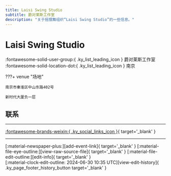 ```yaml
---
title: Laisi Swing Studio
subtitle: 爵对莱斯工作室
description: "关于摇摆舞组织“Laisi Swing Studio”的一些信息。"
---
```


# Laisi Swing Studio

:fontawesome-solid-user-group:{ .ky_list_leading_icon } 爵对莱斯工作室  
:fontawesome-solid-location-dot:{ .ky_list_leading_icon } 南京  


???+ venue "场地"

    南京市秦淮区中山东路402号  
      
    新时代大厦负一层  

## 联系


---

 [:fontawesome-brands-weixin:{ .ky_social_links_icon }](# "爵对莱斯南京摇摆舞"){ target='_blank' }

---

<div class="ky_page_footer" markdown>
<div class="ky_page_footer_trailing" markdown="span">
[:material-newspaper-plus:][add-event-link]{ target='_blank' }
[:material-file-eye-outline:][view-raw-source-file]{ target='_blank' }
[:material-file-edit-outline:][edit-info]{ target='_blank' }
</div>
<div class="ky_page_footer_leading" markdown="span">
[:material-clock-edit-outline: 2024-06-30 10:35 UTC][view-edit-history]{ .ky_page_footer_history_button target='_blank' }
</div>
</div>

[add-event-link]: https://github.com/swingdance/events/issues/new?assignees=&labels=add+event&projects=&template=02-add_entity.yml&title=%5Bcn%5D%20%3CName%3E&region=cn&province=Jiangsu&city=Nanjing&org_id=laisi-swing-studio "添加活动"
[view-raw-source-file]: https://github.com/swingdance/orgs/blob/main/cn/laisi-swing-studio.json "查看原始源文件"
[edit-info]: https://github.com/swingdance/orgs/issues/new?assignees=&labels=update+org&projects=&template=03-update_entity.yml&title=%5Bcn%5D%20Laisi%20Swing%20Studio&region=cn&id=laisi-swing-studio&name=Laisi%20Swing%20Studio "编辑信息"

[view-edit-history]: https://github.com/swingdance/orgs/commits/main/cn/laisi-swing-studio.json "查看编辑历史"
